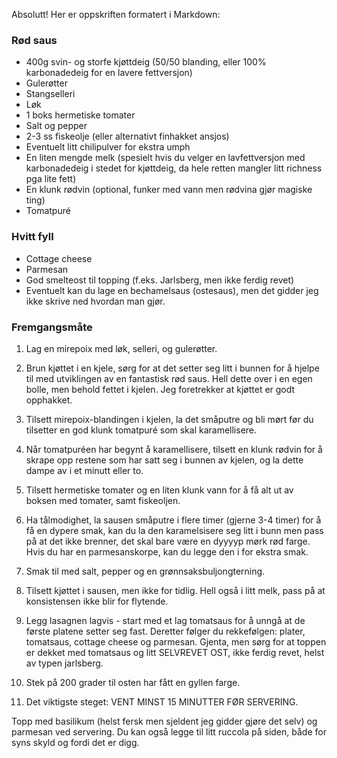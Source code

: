 Absolutt! Her er oppskriften formatert i Markdown:

### Rød saus

- 400g svin- og storfe kjøttdeig (50/50 blanding, eller 100% karbonadedeig for en lavere fettversjon)
- Gulerøtter
- Stangselleri
- Løk
- 1 boks hermetiske tomater
- Salt og pepper
- 2-3 ss fiskeolje (eller alternativt finhakket ansjos)
- Eventuelt litt chilipulver for ekstra umph
- En liten mengde melk (spesielt hvis du velger en lavfettversjon med karbonadedeig i stedet for kjøttdeig, da hele retten mangler litt richness pga lite fett)
- En klunk rødvin (optional, funker med vann men rødvina gjør magiske ting)
- Tomatpuré

### Hvitt fyll

- Cottage cheese
- Parmesan
- God smelteost til topping (f.eks. Jarlsberg, men ikke ferdig revet)
- Eventuelt kan du lage en bechamelsaus (ostesaus), men det gidder jeg ikke skrive ned hvordan man gjør.

### Fremgangsmåte

1. Lag en mirepoix med løk, selleri, og gulerøtter.

2. Brun kjøttet i en kjele, sørg for at det setter seg litt i bunnen for å hjelpe til med utviklingen av en fantastisk rød saus. Hell dette over i en egen bolle, men behold fettet i kjelen. Jeg foretrekker at kjøttet er godt opphakket.

3. Tilsett mirepoix-blandingen i kjelen, la det småputre og bli mørt før du tilsetter en god klunk tomatpuré som skal karamellisere.

4. Når tomatpuréen har begynt å karamellisere, tilsett en klunk rødvin for å skrape opp restene som har satt seg i bunnen av kjelen, og la dette dampe av i et minutt eller to.

5. Tilsett hermetiske tomater og en liten klunk vann for å få alt ut av boksen med tomater, samt fiskeoljen.

6. Ha tålmodighet, la sausen småputre i flere timer (gjerne 3-4 timer) for å få en dypere smak, kan du la den karamelsisere seg litt i bunn men pass på at det ikke brenner, det skal bare være en dyyyyp mørk rød farge. Hvis du har en parmesanskorpe, kan du legge den i for ekstra smak.

7. Smak til med salt, pepper og en grønnsaksbuljongterning.

8. Tilsett kjøttet i sausen, men ikke for tidlig. Hell også i litt melk, pass på at konsistensen ikke blir for flytende.

9. Legg lasagnen lagvis - start med et lag tomatsaus for å unngå at de første platene setter seg fast. Deretter følger du rekkefølgen: plater, tomatsaus, cottage cheese og parmesan. Gjenta, men sørg for at toppen er dekket med tomatsaus og litt SELVREVET OST, ikke ferdig revet, helst av typen jarlsberg.

10. Stek på 200 grader til osten har fått en gyllen farge.

11. Det viktigste steget: VENT MINST 15 MINUTTER FØR SERVERING.

Topp med basilikum (helst fersk men sjeldent jeg gidder gjøre det selv) og parmesan ved servering. Du kan også legge til litt ruccola på siden, både for syns skyld og fordi det er digg.